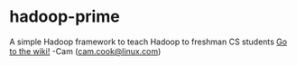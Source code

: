 hadoop-prime
============

A simple Hadoop framework to teach Hadoop to freshman CS students
<a href="https://github.com/Ccook/hadoop-prime/wiki">Go to the wiki!</a>
-Cam (cam.cook@linux.com)
